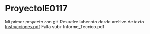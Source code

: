 # ProyectoIE0117
Mi primer proyecto con git. Resuelve laberinto desde archivo de texto.
[Instrucciones.pdf](https://github.com/maycolsaenz/ProyectoIE0117/files/9024908/Instrucciones.pdf)
Falta subir Informe_Tecnico.pdf
